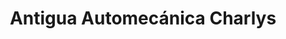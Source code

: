 ---
title: "Antigua Automecánica Charlys"
url: /zona-8-de-villa-nueva-ciudad-peronia/antigua-automecanica-charlys/
shop: general
---